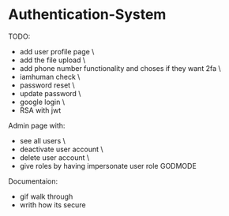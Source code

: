 # Authentication-System
TODO: 
- add user profile page \
- add the file upload \
- add phone number functionality and choses if they want 2fa \
- iamhuman check \
- password reset \
- update password \
- google login \
- RSA with jwt

Admin page with: 
- see all users \
- deactivate user account \
- delete user account \
- give roles by having impersonate user role GODMODE

Documentaion:
- gif walk through
- writh how its secure
